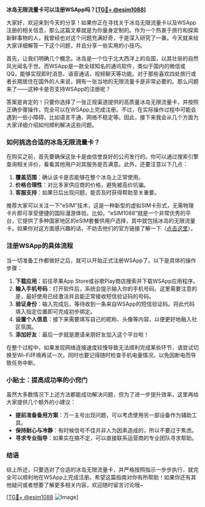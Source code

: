 **冰岛无限流量卡可以注册WSApp吗？[[TG💪+ @esim1088](https://t.me/s/esim1088)]**

大家好，欢迎来到今天的分享！如果你正在寻找关于冰岛无限流量卡以及WSApp注册的相关信息，那么这篇文章就是为你量身定制的。作为一个热衷于旅行和探索新鲜事物的人，我曾经也对这个问题充满好奇，于是深入研究了一番。今天就来给大家详细解答一下这个问题，并且分享一些实用的小技巧。

首先，让我们明确几个概念。冰岛是一个位于北大西洋上的岛国，以其壮丽的自然风光闻名于世。而WSApp是一款全球知名的通讯软件，类似于国内的微信或QQ，能够实现即时消息、语音通话、视频聊天等功能。对于那些喜欢四处旅行或者长期居住在国外的人来说，拥有一张当地的无限流量卡是非常必要的。那么问题来了——这种卡是否支持WSApp的注册呢？

答案是肯定的！只要你选择了一张正规渠道提供的高质量冰岛无限流量卡，并按照正确步骤操作，完全可以在WSApp上完成注册。不过，在实际操作过程中可能会遇到一些小障碍，比如语言不通、网络不稳定等。因此，接下来我会从几个方面为大家详细介绍如何顺利解决这些问题。

### 如何挑选合适的冰岛无限流量卡？

在购买之前，首先要确保这张卡是由信誉良好的公司发行的。你可以通过搜索引擎查询相关评价，看看其他用户对其服务是否满意。此外，还要注意以下几点：

1. **覆盖范围**：确认该卡是否能够在整个冰岛上正常使用。
2. **价格合理性**：对比多家供应商的价格，避免被高价坑骗。
3. **客服支持**：如果日后出现问题，能否及时获得帮助至关重要。

推荐大家可以关注一下“eSIM”技术，这是一种新型的虚拟SIM卡形式，无需物理卡片即可享受便捷的国际漫游体验。比如，“eSIM1088”就是一个非常优秀的平台，它提供了多种国家地区的eSIM套餐供用户选择，其中就包括冰岛的无限流量卡。如果你对这方面感兴趣的话，不妨去他们的官方链接了解一下（[点击这里](https://t.me/s/esim1088)）。

### 注册WSApp的具体流程

当一切准备工作都做好之后，就可以开始正式注册WSApp了。以下是具体的操作步骤：

1. **下载应用**：前往苹果App Store或谷歌Play商店搜索并下载WSApp应用程序。
2. **输入手机号码**：打开软件后，系统会提示输入你的手机号码。这里需要注意的是，最好使用已经激活并且能正常接收短信验证码的号码。
3. **验证身份**：输入完成后，等待收到一条来自WSApp的短信验证码。将此代码填入指定位置即可完成初步绑定。
4. **设置个人信息**：接下来需要填写自己的昵称、头像等内容，以便更好地融入社区氛围。
5. **添加好友**：最后一步就是邀请亲朋好友加入这个平台啦！

在整个过程中，如果发现网络连接速度较慢导致无法顺利完成某些环节，请尝试切换至Wi-Fi环境再试一次。同时也要记得随时检查手机电量情况，以免因断电而导致任务中断。

### 小贴士：提高成功率的小窍门

虽然大多数情况下上述方法都能成功解决问题，但为了进一步提升效率，这里再给大家提供几个额外的小建议：

- **提前准备备用方案**：万一主号出现问题，可以考虑使用另一部设备作为辅助工具。
- **保持耐心与冷静**：有时候信号不佳并非人为因素造成的，所以不要过于焦虑。
- **寻求专业指导**：如果实在搞不定，可以直接联系运营商的专业团队寻求帮助。

### 结语

综上所述，只要选对了合适的冰岛无限流量卡，并严格按照指示一步步执行，就完全可以顺利地在WSApp上完成注册。希望这篇指南对你有所帮助！如果你还有其他疑问或者想要了解更多相关内容，欢迎随时留言讨论哦~

[[TG💪+ @esim1088](https://t.me/s/esim1088) ![Image](https://i.postimg.cc/4NQfJmqS/Snipaste-2025-05-13-00-14-12.png)]